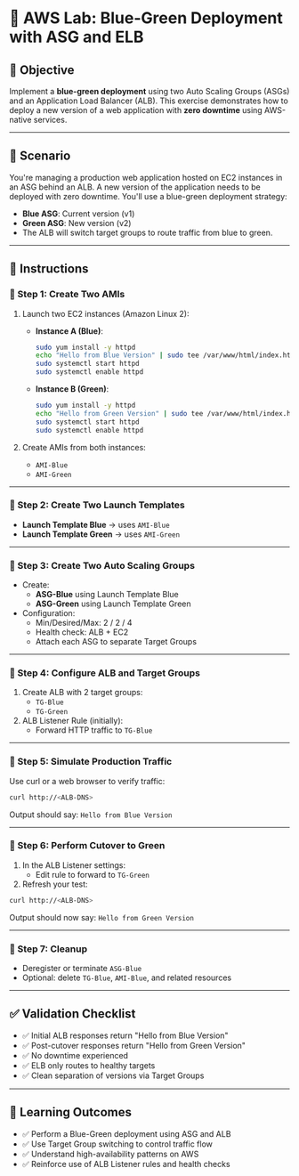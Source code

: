 
# 📘 AWS Lab: Blue-Green Deployment with ASG and ELB

## 🎯 Objective
Implement a **blue-green deployment** using two Auto Scaling Groups (ASGs) and an Application Load Balancer (ALB). This exercise demonstrates how to deploy a new version of a web application with **zero downtime** using AWS-native services.

---

## 🧪 Scenario

You're managing a production web application hosted on EC2 instances in an ASG behind an ALB. A new version of the application needs to be deployed with zero downtime. You'll use a blue-green deployment strategy:

- **Blue ASG**: Current version (v1)
- **Green ASG**: New version (v2)
- The ALB will switch target groups to route traffic from blue to green.

---

## 🔧 Instructions

### 🔹 Step 1: Create Two AMIs
1. Launch two EC2 instances (Amazon Linux 2):
   - **Instance A (Blue)**:
     ```bash
     sudo yum install -y httpd
     echo "Hello from Blue Version" | sudo tee /var/www/html/index.html
     sudo systemctl start httpd
     sudo systemctl enable httpd
     ```
   - **Instance B (Green)**:
     ```bash
     sudo yum install -y httpd
     echo "Hello from Green Version" | sudo tee /var/www/html/index.html
     sudo systemctl start httpd
     sudo systemctl enable httpd
     ```

2. Create AMIs from both instances:
   - `AMI-Blue`
   - `AMI-Green`

---

### 🔹 Step 2: Create Two Launch Templates
- **Launch Template Blue** → uses `AMI-Blue`
- **Launch Template Green** → uses `AMI-Green`

---

### 🔹 Step 3: Create Two Auto Scaling Groups
- Create:
   - **ASG-Blue** using Launch Template Blue
   - **ASG-Green** using Launch Template Green
- Configuration:
   - Min/Desired/Max: 2 / 2 / 4
   - Health check: ALB + EC2
   - Attach each ASG to separate Target Groups

---

### 🔹 Step 4: Configure ALB and Target Groups
1. Create ALB with 2 target groups:
   - `TG-Blue`
   - `TG-Green`
2. ALB Listener Rule (initially):
   - Forward HTTP traffic to `TG-Blue`

---

### 🔹 Step 5: Simulate Production Traffic
Use curl or a web browser to verify traffic:

```bash
curl http://<ALB-DNS>
```

Output should say: `Hello from Blue Version`

---

### 🔹 Step 6: Perform Cutover to Green
1. In the ALB Listener settings:
   - Edit rule to forward to `TG-Green`
2. Refresh your test:

```bash
curl http://<ALB-DNS>
```

Output should now say: `Hello from Green Version`

---

### 🔹 Step 7: Cleanup
- Deregister or terminate `ASG-Blue`
- Optional: delete `TG-Blue`, `AMI-Blue`, and related resources

---

## ✅ Validation Checklist

- ✅ Initial ALB responses return "Hello from Blue Version"
- ✅ Post-cutover responses return "Hello from Green Version"
- ✅ No downtime experienced
- ✅ ELB only routes to healthy targets
- ✅ Clean separation of versions via Target Groups

---

## 🧠 Learning Outcomes

- ✅ Perform a Blue-Green deployment using ASG and ALB
- ✅ Use Target Group switching to control traffic flow
- ✅ Understand high-availability patterns on AWS
- ✅ Reinforce use of ALB Listener rules and health checks
